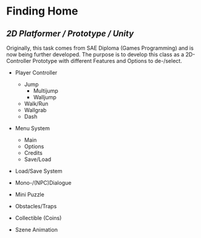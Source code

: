 # Finding Home
## *2D Platformer / Prototype / Unity*

Originally, this task comes from SAE Diploma (Games Programming) and is now being further developed.
The purpose is to develop this class as a 2D-Controller Prototype with different Features and Options to de-/select.

- Player Controller
	- Jump
		- Multijump
		- Walljump
	- Walk/Run
	- Wallgrab
	- Dash
	
- Menu System
	- Main
	- Options
	- Credits
	- Save/Load
	
- Load/Save System
- Mono-/(NPC)Dialogue 
- Mini Puzzle
- Obstacles/Traps
- Collectible (Coins)
- Szene Animation
